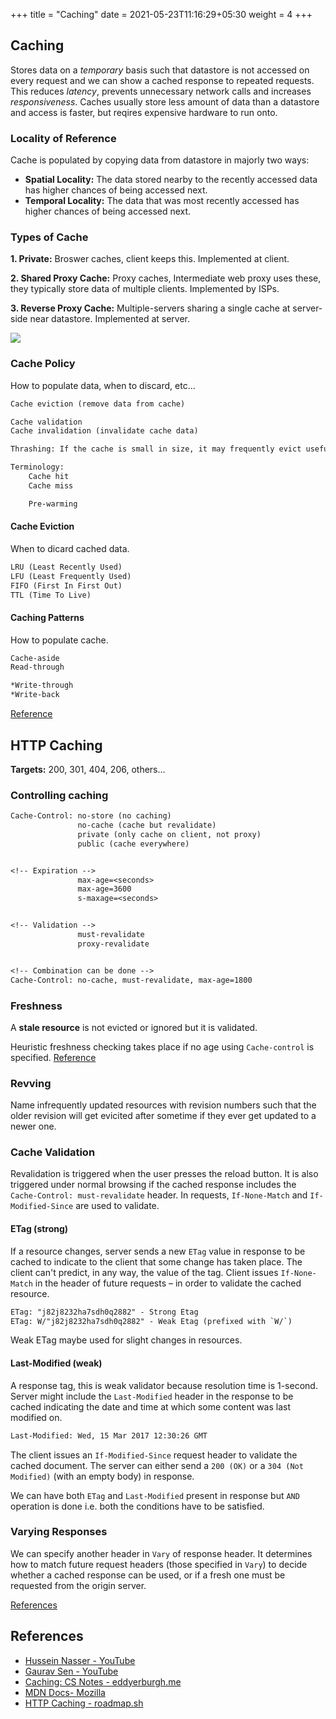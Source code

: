 +++
title = "Caching"
date = 2021-05-23T11:16:29+05:30
weight = 4
+++

## Caching
Stores data on a _temporary_ basis such that datastore is not accessed on every request and we can show a cached response to repeated requests. This reduces _latency_, prevents unnecessary network calls and increases _responsiveness_. Caches usually store less amount of data than a datastore and access is faster, but reqires expensive hardware to run onto.

### Locality of Reference 
Cache is populated by copying data from datastore in majorly two ways:
- **Spatial Locality:** The data stored nearby to the recently accessed data has higher chances of being accessed next.
- **Temporal Locality:** The data that was most recently accessed has higher chances of being accessed next. 

### Types of Cache
**1. Private:** Broswer caches, client keeps this. Implemented at client.

**2. Shared Proxy Cache:** Proxy caches, Intermediate web proxy uses these, they typically store data of multiple clients. Implemented by ISPs.

**3. Reverse Proxy Cache:** Multiple-servers sharing a single cache at server-side near datastore. Implemented at server.

![](https://developer.mozilla.org/en-US/docs/Web/HTTP/Caching/http_cache_type.png)

### Cache Policy
How to populate data, when to discard, etc...
```txt
Cache eviction (remove data from cache)

Cache validation
Cache invalidation (invalidate cache data)

Thrashing: If the cache is small in size, it may frequently evict useful data.
```

```txt
Terminology:
	Cache hit
	Cache miss

	Pre-warming
```

#### Cache Eviction
When to dicard cached data.
```txt
LRU (Least Recently Used)
LFU (Least Frequently Used)
FIFO (First In First Out)
TTL (Time To Live)
```

#### Caching Patterns
How to populate cache.
```txt
Cache-aside
Read-through

*Write-through
*Write-back
```
[Reference](https://notes.eddyerburgh.me/distributed-systems/caching#caching-patterns)

## HTTP Caching 
**Targets:** 200, 301, 404, 206, others...

### Controlling caching
```txt
Cache-Control: no-store (no caching)
			   no-cache (cache but revalidate)
			   private (only cache on client, not proxy)
			   public (cache everywhere)


<!-- Expiration -->
			   max-age=<seconds>
			   max-age=3600
			   s-maxage=<seconds>


<!-- Validation -->
			   must-revalidate
			   proxy-revalidate


<!-- Combination can be done -->
Cache-Control: no-cache, must-revalidate, max-age=1800
```

### Freshness
A **stale resource** is not evicted or ignored but it is validated.

Heuristic freshness checking takes place if no age using `Cache-control` is specified.
[Reference](https://developer.mozilla.org/en-US/docs/Web/HTTP/Caching#freshness)

### Revving
Name infrequently updated resources with revision numbers such that the older revision will get evicited after sometime if they ever get updated to a newer one.

### Cache Validation
Revalidation is triggered when the user presses the reload button. It is also triggered under normal browsing if the cached response includes the `Cache-Control: must-revalidate` header. In requests, `If-None-Match` and `If-Modified-Since` are used to validate.

#### ETag (strong)
If a resource changes, server sends a new `ETag` value in response to be cached to indicate to the client that some change has taken place. The client can't predict, in any way, the value of the tag. Client issues `If-None-Match` in the header of future requests – in order to validate the cached resource.
```txt
ETag: "j82j8232ha7sdh0q2882" - Strong Etag
ETag: W/"j82j8232ha7sdh0q2882" - Weak Etag (prefixed with `W/`)
```
Weak ETag maybe used for slight changes in resources.

#### Last-Modified (weak)
A response tag, this is weak validator because resolution time is 1-second. Server might include the `Last-Modified` header in the response to be cached indicating the date and time at which some content was last modified on.
```txt
Last-Modified: Wed, 15 Mar 2017 12:30:26 GMT
```
The client issues an `If-Modified-Since` request header to validate the cached document. The server can either send a `200 (OK)` or a `304 (Not Modified)` (with an empty body) in response.

We can have both `ETag` and `Last-Modified` present in response but `AND` operation is done i.e. both the conditions have to be satisfied.

### Varying Responses
We can specify another header in `Vary` of response header. It determines how to match future request headers (those specified in `Vary`) to decide whether a cached response can be used, or if a fresh one must be requested from the origin server.

[References](https://developer.mozilla.org/en-US/docs/Web/HTTP/Caching#varying_responses)

## References
- [Hussein Nasser - YouTube](https://www.youtube.com/watch?v=ccemOqDrc2I)
- [Gaurav Sen - YouTube](https://www.youtube.com/watch?v=U3RkDLtS7uY)
- [Caching: CS Notes - eddyerburgh.me](https://notes.eddyerburgh.me/distributed-systems/caching)
- [MDN Docs- Mozilla](https://developer.mozilla.org/en-US/docs/Web/HTTP/Caching)
- [HTTP Caching - roadmap.sh](https://roadmap.sh/guides/http-caching)